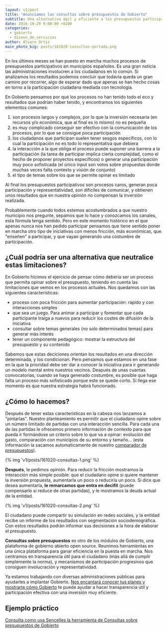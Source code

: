 ```yaml
---
layout: v1/post
title: "Anunciamos las consultas sobre presupuestos de Gobierto"
subtitle: Una alternativa ágil y eficiente a los presupuestos participativos
date: 2016-10-20 9:00:00 +0100
categories:
  - gobierto
  - diseno_de_servicios
author: Álvaro Ortiz
main_photo_big: posts/161020-consultas-portada.png
---
```


En los últimos meses se han puesto en marcha muchos procesos de presupuestos participativos en municipios españoles. Es una gran noticia las administraciones involucren a los ciudadanos en lo común. Si analizamos los resultados podemos concluir que todavía queda un gran camino por recorrer, algo de esperar dado que apenas se han hecho cosas en torno a la participación ciudadana mediada con tecnología.

En Gobierto pensamos por qué los procesos no han tenido todo el eco y resultados que podrían haber tenido, y encontramos los siguientes elementos comunes:

1. son procesos largos y complejos, por lo que la inversión necesaria (en recursos y/o económica, que al final es lo mismo) no es pequeña
1. es muy complicado conseguir ser efectivo con la comunicación de los procesos, por lo que se consigue poca participación
1. los ciudadanos que participan suelen tener sesgos específicos, con lo cual la participación no es todo lo representativa que debiera
1. la interacción a la que obliga el proceso puede suponer una barrera a la participación (la tarea de participar implica cierta complejidad, como el hecho de proponer proyectos específicos) o generar una participación muy poco sofisticada (el único input son votos sobre propuestas donde muchas veces falta contexto y visión de conjunto)
1. el tipo de temas sobre los que se permite opinar es limitado

Al final los presupuestos participativos son procesos caros, generan poca participación y representatividad, son dificiles de comunicar, y obtienen unos resultados que en nuestra opinión no compensan la inversión realizada.

Probablemente cuando todos estemos acostumbrados a que nuestro municipio nos pregunte, sepamos que lo hace y conozcamos los canales, esta fórmula tenga sentido. Pero en este momento histórico en el que apenas nunca nos han pedido participar pensamos que tiene sentido poner en marcha otro tipo de iniciativas con menos fricción, más económicas, que "enseñen" a participar, y que vayan generando una costumbre de participación.

## ¿Cuál podría ser una alternativa que neutralice estas limitaciones?

En Gobierto hicimos el ejercicio de pensar cómo debería ser un proceso que permita opinar sobre el presupuesto, teniendo en cuenta las limitaciones que vemos en los procesos actuales. Nos quedamos con las siguientes características:

- proceso con poca fricción para aumentar participación: rápido y con interacciones simples
- que sea un juego. Para animar a participar y fomentar que cada participante traiga a nuevos para reducir los costes de difusión de la iniciativa
- consultar sobre temas generales (no solo determinados temas) para generar más interés
- tener un componente pedagógico: mostrar la estructura del presupuesto y su contenido

Sabemos que estas deciciones orientan los resultados en una dirección determinada, y los condicionan. Pero pensamos que estamos en una fase en la que la prioridad debe ser dar a conocer la iniciativa para ir generando un modelo mental entre nuestros vecinos. Después de unas cuantas convocatorias, cuando se haya generado costumbre, es posible que haga falta un proceso más sofisticado porque este se quede corto. Si llega ese momento es que nuestra estrategia habrá funcionado.

## ¿Cómo lo hacemos?

Después de tener estas características en la cabeza nos lanzamos a "pintarlas". Nuestro planteamiento es permitir que el ciudadano opine sobre un número limitado de partidas con una interacción sencilla. Para cada una de las partidas le ofrecemos primero información de contexto para que pueda ir formándose un criterio sobre lo que va a opinar: evolución del gasto, comparación con municipios de su entorno y tamaño... (esta información la sacamos automaticamente de nuestro [comparador de presupuestos](http://presupuestos.gobierto.es)).

{% img 'v1/posts/161020-consultas-1.png' %}

**Después**, le pedimos opinión. Para reducir la fricción mostramos la interacción más simple posible: que el ciudadano opine si quiere mantener la inversión propuesta, aumentarla un poco o reducirla un poco. Si dice que desea aumentarla, **le remarcamos que entra en decifit** (puede compensarlo si reduce de otras partidas), y le mostramos la deuda actual de la entidad.

{% img 'v1/posts/161020-consultas-2.png' %}

El ciudadano puede compartir su simulación en redes sociales, y la entidad recibe un informe de los resultados con segmentación sociodemográfica. Con estos resultados podrán informar sus decisiones a la hora de elaborar el presupuesto.  

<div class="separator blue short"></div>

**Consultas sobre presupuestos** es otro de los módulos de Gobierto, una plataforma de gobierno abierto open source. Reunimos herramientas en una única plataforma para ganar eficiencia en la puesta en marcha. Nos centramos en transparencia útil para el ciudadano (más allá de cumplir simplemente la norma), y mecanismos de participación progresivos que consiguen involucración y representatividad.

Ya estamos trabajando con diversas administraciones públicas para ayudarles a implantar Gobierto. [Nos encantará conocer tus planes y mostrarte cómo Gobierto](mailto:abre@gobierto.es) te puede ayudar a hacer transparencia útil y participación efectiva con una inversión muy eficiente.


## Ejemplo práctico

[Consulta como usa Sencelles la herramienta de Consultas sobre presupuestos de Gobierto](/blog/20170314-sencelles-consultas.html)
